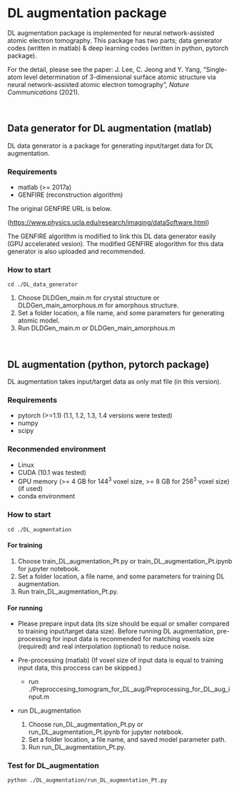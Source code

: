 # DL augmentation package

DL augmentation package is implemented for neural network-assisted atomic electron tomography.
This package has two parts; data generator codes (written in matlab) & deep learning codes (written in python, pytorch package).

For the detail, please see the paper: J. Lee, C. Jeong and Y. Yang, “Single-atom level determination of 3-dimensional surface atomic structure via neural network-assisted atomic electron tomography”, *Nature Communications* (2021).

<br/>

## Data generator for DL augmentation (matlab)
DL data generator is a package for generating input/target data for DL augmentation.

### Requirements
- matlab (>= 2017a)
- GENFIRE (reconstruction algorithm)

The original GENFIRE URL is below.

(https://www.physics.ucla.edu/research/imaging/dataSoftware.html)

The GENFIRE algorithm is modified to link this DL data generator easily (GPU accelerated vesion).
The modified GENFIRE alogorithm for this data generator is also uploaded and recommended.


### How to start
```
cd ./DL_data_generator
```
1. Choose DLDGen_main.m for crystal structure or DLDGen_main_amorphous.m for amorphous structure.
2. Set a folder location, a file name, and some parameters for generating atomic model.
3. Run DLDGen_main.m or DLDGen_main_amorphous.m


<br/>

## DL augmentation (python, pytorch package)
DL augmentation takes input/target data as only mat file (in this version).


### Requirements
- pytorch (>=1.1) (1.1, 1.2, 1.3, 1.4 versions were tested)
- numpy
- scipy

### Reconmended environment
- Linux
- CUDA (10.1 was tested)
- GPU memory (>= 4 GB for 144<sup>3</sup> voxel size, >= 8 GB for 256<sup>3</sup> voxel size) (if used)
- conda environment


### How to start
```
cd ./DL_augmentation
```
#### For training

1. Choose train_DL_augmentation_Pt.py or train_DL_augmentation_Pt.ipynb for jupyter notebook.
2. Set a folder location, a file name, and some parameters for training DL augmentation.
3. Run train_DL_augmentation_Pt.py.


#### For running

* Please prepare input data (its size should be equal or smaller compared to training input/target data size).
Before running DL augmentation, pre-processing for input data is reconmended for matching voxels size (required) and real interpolation (optional) to reduce noise. 

* Pre-processing (matlab)
(If voxel size of input data is equal to training input data, this proccess can be skipped.)
    * run ./Preproccesing_tomogram_for_DL_aug/Preprocessing_for_DL_aug_input.m

* run DL_augmentation
   1. Choose run_DL_augmentation_Pt.py or run_DL_augmentation_Pt.ipynb for jupyter notebook.
   2. Set a folder location, a file name, and saved model parameter path.
   3. Run run_DL_augmentation_Pt.py.

### Test for DL_augmentation
```
python ./DL_augmentation/run_DL_augmentation_Pt.py
```
